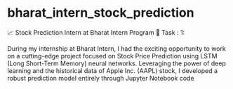# bharat_intern_stock_prediction
📈 Stock Prediction Intern at Bharat Intern Program 🚀
Task : 1:

During my internship at Bharat Intern, I had the exciting opportunity to work on a cutting-edge project focused on Stock Price Prediction using LSTM (Long Short-Term Memory) neural networks. Leveraging the power of deep learning and the historical data of Apple Inc. (AAPL) stock, I developed a robust prediction model entirely through Jupyter Notebook code

